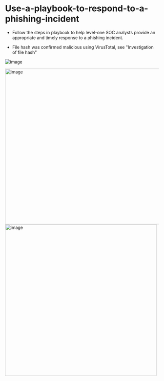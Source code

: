 # Use-a-playbook-to-respond-to-a-phishing-incident
- Follow the steps in playbook to help level-one SOC analysts provide an appropriate and timely response to a phishing incident.

- File hash was confirmed malicious using VirusTotal, see "Investigation of file hash"

![image](https://github.com/jli149/Use-a-playbook-to-respond-to-a-phishing-incident/assets/52467584/7f82ba91-1f67-4b2a-998f-36923d709571)

<img width="509" alt="image" src="https://github.com/jli149/Use-a-playbook-to-respond-to-a-phishing-incident/assets/52467584/a514025c-9e00-4fdc-8677-8384344fbf2b">

<img width="496" alt="image" src="https://github.com/jli149/Use-a-playbook-to-respond-to-a-phishing-incident/assets/52467584/45479ee7-53dc-471e-8d37-6b8e163e45ed">
